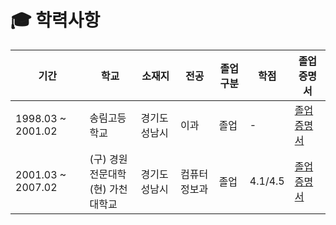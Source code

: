 # 🎓 학력사항

| 기간 | 학교 | 소재지 | 전공 | 졸업구분 | 학점 | 졸업 증명서 |
| --- | --- | --- | --- | --- | --- | --- |
| 1998.03 ~ 2001.02 | 송림고등학교 | 경기도 성남시 | 이과 | 졸업 | - | <a href="https://drive.google.com/file/d/1WSH4VO24iNbbpIiZMUhV7ZRlwS50ZTRs/view?usp=drive_link" target="_blank">졸업 증명서</a> |
| 2001.03 ~ 2007.02 | (구) 경원전문대학<br/> (현) 가천대학교 | 경기도 성남시 | 컴퓨터정보과 | 졸업 | 4.1/4.5 | <a href="https://drive.google.com/file/d/1jRRjrqVKsZV_KVvWTG7FZFY2bAoRfcFs/view?usp=drive_link" target="_blank">졸업 증명서</a> |